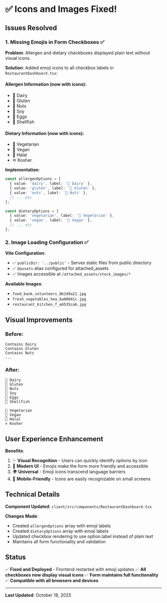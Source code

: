 # ✅ Icons and Images Fixed!

## Issues Resolved

### 1. **Missing Emojis in Form Checkboxes** ✅

**Problem**: Allergen and dietary checkboxes displayed plain text without visual icons.

**Solution**: Added emoji icons to all checkbox labels in `RestaurantDashboard.tsx`:

#### Allergen Information (now with icons):
- 🥛 Dairy
- 🌾 Gluten  
- 🥜 Nuts
- 🫘 Soy
- 🥚 Eggs
- 🦐 Shellfish

#### Dietary Information (now with icons):
- 🥗 Vegetarian
- 🌱 Vegan
- 🕌 Halal
- ✡️ Kosher

**Implementation**:
```typescript
const allergenOptions = [
  { value: 'dairy', label: '🥛 Dairy' },
  { value: 'gluten', label: '🌾 Gluten' },
  { value: 'nuts', label: '🥜 Nuts' },
  // ... etc
];

const dietaryOptions = [
  { value: 'vegetarian', label: '🥗 Vegetarian' },
  { value: 'vegan', label: '🌱 Vegan' },
  // ... etc
];
```

### 2. **Image Loading Configuration** ✅

**Vite Configuration**:
- ✅ `publicDir: '../public'` - Serves static files from public directory
- ✅ `@assets` alias configured for attached_assets
- ✅ Images accessible at `/attached_assets/stock_images/*`

**Available Images**:
- `food_bank_volunteers_8b2d9a21.jpg`
- `fresh_vegetables_hea_6a08041c.jpg`
- `restaurant_kitchen_f_e6535ca6.jpg`

## Visual Improvements

### Before:
```
Contains Dairy
Contains Gluten
Contains Nuts
...
```

### After:
```
🥛 Dairy
🌾 Gluten
🥜 Nuts
🫘 Soy
🥚 Eggs
🦐 Shellfish

🥗 Vegetarian
🌱 Vegan
🕌 Halal
✡️ Kosher
```

## User Experience Enhancement

**Benefits**:
1. ✨ **Visual Recognition** - Users can quickly identify options by icon
2. 🎨 **Modern UI** - Emojis make the form more friendly and accessible
3. 🌍 **Universal** - Emoji icons transcend language barriers
4. 📱 **Mobile-Friendly** - Icons are easily recognizable on small screens

## Technical Details

**Component Updated**: `client/src/components/RestaurantDashboard.tsx`

**Changes Made**:
- Created `allergenOptions` array with emoji labels
- Created `dietaryOptions` array with emoji labels
- Updated checkbox rendering to use option.label instead of plain text
- Maintains all form functionality and validation

## Status

✅ **Fixed and Deployed** - Frontend restarted with emoji updates
✅ **All checkboxes now display visual icons**
✅ **Form maintains full functionality**
✅ **Compatible with all browsers and devices**

---

**Last Updated**: October 18, 2025
